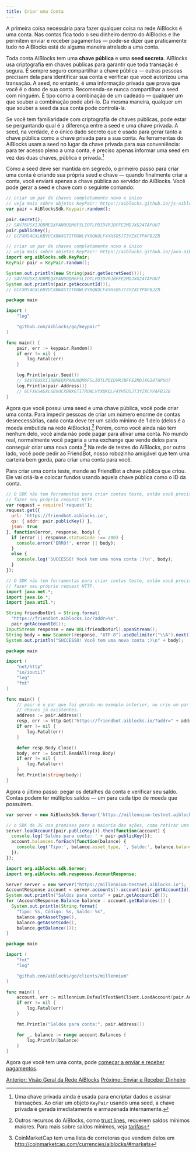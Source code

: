 ```yaml
---
title: Criar uma Conta
---
```


A primeira coisa necessária para fazer qualquer coisa na rede AiBlocks é uma conta. Nas contas fica todo o seu dinheiro dentro do AiBlocks e lhe permitem enviar e receber pagamentos — pode-se dizer que praticamente tudo no AiBlocks está de alguma maneira atrelado a uma conta.

Toda conta AiBlocks tem uma **chave pública** e uma **seed secreta**. AiBlocks usa criptografia em chaves públicas para garantir que toda transação é segura. É sempre seguro compartilhar a chave pública — outras pessoas precisam dela para identificar sua conta e verificar que você autorizou uma transação. A seed, no entanto, é uma informação privada que prova que você é o dono de sua conta. Recomenda-se nunca compartilhar a seed com ninguém. É tipo como a combinação de um cadeado — qualquer um que souber a combinação pode abrí-lo. Da mesma maneira, qualquer um que souber a seed da sua conta pode controlá-la.

Se você tem familiaridade com criptografia de chaves públicas, pode estar se perguntando qual é a diferença entre a seed e uma chave privada. A seed, na verdade, é o único dado secreto que é usado para gerar tanto a chave pública como a chave privada para a sua conta. As ferramentas do AiBlocks usam a seed no lugar da chave privada para sua conveniência: para ter acesso pleno a uma conta, é preciso apenas informar uma seed em vez das duas chaves, pública e privada.[^1]

Como a seed deve ser mantida em segredo, o primeiro passo para criar uma conta é criando sua própria seed e chave — quando finalmente criar a conta, você enviará apenas a chave pública ao servidor do AiBlocks. Você pode gerar a seed e chave com o seguinte comando:

<code-example name="Gerar Chaves">

```js
// criar um par de chaves completamente novo e único
// veja mais sobre objetos KeyPair: https://aiblocks.github.io/js-aiblocks-sdk/Keypair.html
var pair = AiBlocksSdk.Keypair.random();

pair.secret();
// SAV76USXIJOBMEQXPANUOQM6F5LIOTLPDIDVRJBFFE2MDJXG24TAPUU7
pair.publicKey();
// GCFXHS4GXL6BVUCXBWXGTITROWLVYXQKQLF4YH5O5JT3YZXCYPAFBJZB
```

```java
// criar um par de chaves completamente novo e único
// veja mais sobre objetos KeyPair: https://aiblocks.github.io/java-aiblocks-sdk/org/aiblocks/sdk/KeyPair.html
import org.aiblocks.sdk.KeyPair;
KeyPair pair = KeyPair.random();

System.out.println(new String(pair.getSecretSeed()));
// SAV76USXIJOBMEQXPANUOQM6F5LIOTLPDIDVRJBFFE2MDJXG24TAPUU7
System.out.println(pair.getAccountId());
// GCFXHS4GXL6BVUCXBWXGTITROWLVYXQKQLF4YH5O5JT3YZXCYPAFBJZB
```

```go
package main

import (
	"log"

	"github.com/aiblocks/go/keypair"
)

func main() {
	pair, err := keypair.Random()
	if err != nil {
		log.Fatal(err)
	}

	log.Println(pair.Seed())
	// SAV76USXIJOBMEQXPANUOQM6F5LIOTLPDIDVRJBFFE2MDJXG24TAPUU7
	log.Println(pair.Address())
	// GCFXHS4GXL6BVUCXBWXGTITROWLVYXQKQLF4YH5O5JT3YZXCYPAFBJZB
}
```

</code-example>

Agora que você possui uma seed e uma chave pública, você pode criar uma conta. Para impedir pessoas de criar um número enorme de contas desnecessárias, cada conta deve ter um saldo mínimo de 1 delo (delos é a moeda embutida na rede AiBlocks).[^2] Porém, como você ainda não tem nenhum delo, você ainda não pode pagar para ativar uma conta. No mundo real, normalmente você pagaria a uma exchange que vende delos para conseguir criar uma nova conta.[^3] Na rede de testes do AiBlocks, por outro lado, você pode pedir ao FriendBot, nosso robozinho amigável que tem uma carteira bem gorda, para criar uma conta para você.

Para criar uma conta teste, mande ao FriendBot a chave pública que criou. Ele vai criá-la e colocar fundos usando aquela chave pública como o ID da conta.

<code-example name="Criar uma Conta Teste">

```js
// O SDK não tem ferramentas para criar contas teste, então você precisará
// fazer seu próprio request HTTP.
var request = require('request');
request.get({
  url: 'https://friendbot.aiblocks.io',
  qs: { addr: pair.publicKey() },
  json: true
}, function(error, response, body) {
  if (error || response.statusCode !== 200) {
    console.error('ERRO!', error || body);
  }
  else {
    console.log('SUCCESSO! Você tem uma nova conta :)\n', body);
  }
});
```

```java
// O SDK não tem ferramentas para criar contas teste, então você precisará
// fazer seu próprio request HTTP.
import java.net.*;
import java.io.*;
import java.util.*;

String friendbotUrl = String.format(
  "https://friendbot.aiblocks.io/?addr=%s",
  pair.getAccountId());
InputStream response = new URL(friendbotUrl).openStream();
String body = new Scanner(response, "UTF-8").useDelimiter("\\A").next();
System.out.println("SUCCESSO! Você tem uma nova conta :)\n" + body);
```

```go
package main

import (
	"net/http"
	"io/ioutil"
	"log"
	"fmt"
)

func main() {
	// pair é o par que foi gerado no exemplo anterior, ou crie um par baseado em
	// chaves já existentes.
	address := pair.Address()
	resp, err := http.Get("https://friendbot.aiblocks.io/?addr=" + address)
	if err != nil {
		log.Fatal(err)
	}

	defer resp.Body.Close()
	body, err := ioutil.ReadAll(resp.Body)
	if err != nil {
		log.Fatal(err)
	}
	fmt.Println(string(body))
}
```

</code-example>

Agora o último passo: pegar os detalhes da conta e verificar seu saldo. Contas podem ter múltiplos saldos — um para cada tipo de moeda que possuírem.

<code-example name="Pegar detalhes da conta">

```js
var server = new AiBlocksSdk.Server('https://millennium-testnet.aiblocks.io');

// o SDK de JS usa promises para a maioria das ações, como retirar uma conta
server.loadAccount(pair.publicKey()).then(function(account) {
  console.log('Saldos para conta: ' + pair.publicKey());
  account.balances.forEach(function(balance) {
    console.log('Tipo:', balance.asset_type, ', Saldo:', balance.balance);
  });
});
```

```java
import org.aiblocks.sdk.Server;
import org.aiblocks.sdk.responses.AccountResponse;

Server server = new Server("https://millennium-testnet.aiblocks.io");
AccountResponse account = server.accounts().account(pair.getAccountId());
System.out.println("Saldos para conta" + pair.getAccountId());
for (AccountResponse.Balance balance : account.getBalances()) {
  System.out.println(String.format(
    "Tipo: %s, Código: %s, Saldo: %s",
    balance.getAssetType(),
    balance.getAssetCode(),
    balance.getBalance()));
}
```

```go
package main

import (
	"fmt"
	"log"

	"github.com/aiblocks/go/clients/millennium"
)

func main() {
	account, err := millennium.DefaultTestNetClient.LoadAccount(pair.Address())
	if err != nil {
		log.Fatal(err)
	}

	fmt.Println("Saldos para conta:", pair.Address())

	for _, balance := range account.Balances {
		log.Println(balance)
	}
}
```

</code-example>

Agora que você tem uma conta, pode [começar a enviar e receber pagamentos](transactions.md).

<div class="sequence-navigation">
  <a class="button button--previous" href="index.html">Anterior: Visão Geral da Rede AiBlocks</a>
  <a class="button button--next" href="transactions.html">Próximo: Enviar e Receber Dinheiro</a>
</div>


[^1]: Uma chave privada ainda é usada para encriptar dados e assinar transações. Ao criar um objeto `KeyPair` usando uma seed, a chave privada é gerada imediatamente e armazenada internamente.

[^2]: Outros recursos do AiBlocks, como [trust lines](../concepts/assets.md#trustlines), requerem saldos mínimos maiores. Para mais sobre saldos mínimos, veja [tarifas](../concepts/fees.md#saldo-mínimo-da-conta)

[^3]: CoinMarketCap tem uma lista de corretoras que vendem delos em http://coinmarketcap.com/currencies/aiblocks/#markets
